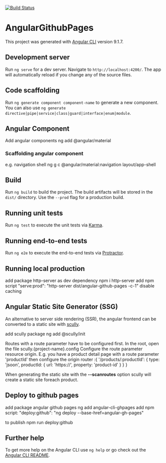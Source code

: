 [![Build Status](https://dev.azure.com/mvanveldhoven/angular-gh-pages/_apis/build/status/michelvanveldhoven.angular-gh-pages?branchName=master)](https://dev.azure.com/mvanveldhoven/angular-gh-pages/_build/latest?definitionId=1&branchName=master)

# AngularGithubPages

This project was generated with [Angular CLI](https://github.com/angular/angular-cli) version 9.1.7.

## Development server

Run `ng serve` for a dev server. Navigate to `http://localhost:4200/`. The app will automatically reload if you change any of the source files.

## Code scaffolding

Run `ng generate component component-name` to generate a new component. You can also use `ng generate directive|pipe|service|class|guard|interface|enum|module`.

## Angular Component
Add angular components
ng add @angular/material

### Scaffolding angular component
e.g. navigation shell
ng g c @angular/material:navigation layout/app-shell

## Build

Run `ng build` to build the project. The build artifacts will be stored in the `dist/` directory. Use the `--prod` flag for a production build.

## Running unit tests

Run `ng test` to execute the unit tests via [Karma](https://karma-runner.github.io).

## Running end-to-end tests

Run `ng e2e` to execute the end-to-end tests via [Protractor](http://www.protractortest.org/).

## Running local production
add package http-server as dev dependency
npm i http-server
add npm script
"serve:prod": "http-server dist/angular-github-pages -c-1"
disable caching

## Angular Static Site Generator (SSG)
An alternative to server side rendering (SSR), the angular frontend can be converted to a static site with [scully](https://github.com/scullyio/scully/blob/master/README.md).

add scully package
ng add @scully/init

Routes with a route parameter have to be configured first.
In the root, open the file scully.{project-name}.config
Configure the route parameter resource origin.
E.g. you have a product detail page with a route parameter 'productId' then
configure the origin
router :{
    '/products/:productId': {
        type: 'jsoon',
        productId: {
            url: 'https://<your-product-detail-backend-resource-url>',
            property: 'product-id'
        }
    }
}

When generating the static site with the <strong>--scanroutes</strong> option scully will create a static site foreach product.


## Deploy to github pages

add package angular github pages
ng add angular-cli-ghpages
add npm script:
"deploy:github": "ng deploy --base-href=angular-gh-pages"

to publish
npm run deploy:github

## Further help

To get more help on the Angular CLI use `ng help` or go check out the [Angular CLI README](https://github.com/angular/angular-cli/blob/master/README.md).
